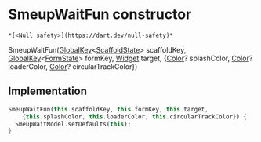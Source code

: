 


# SmeupWaitFun constructor




    *[<Null safety>](https://dart.dev/null-safety)*



SmeupWaitFun([GlobalKey](https://api.flutter.dev/flutter/widgets/GlobalKey-class.html)&lt;[ScaffoldState](https://api.flutter.dev/flutter/material/ScaffoldState-class.html)> scaffoldKey, [GlobalKey](https://api.flutter.dev/flutter/widgets/GlobalKey-class.html)&lt;[FormState](https://api.flutter.dev/flutter/widgets/FormState-class.html)> formKey, [Widget](https://api.flutter.dev/flutter/widgets/Widget-class.html) target, {[Color](https://api.flutter.dev/flutter/dart-ui/Color-class.html)? splashColor, [Color](https://api.flutter.dev/flutter/dart-ui/Color-class.html)? loaderColor, [Color](https://api.flutter.dev/flutter/dart-ui/Color-class.html)? circularTrackColor})





## Implementation

```dart
SmeupWaitFun(this.scaffoldKey, this.formKey, this.target,
    {this.splashColor, this.loaderColor, this.circularTrackColor}) {
  SmeupWaitModel.setDefaults(this);
}
```







